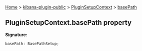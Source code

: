 [Home](./index) &gt; [kibana-plugin-public](./kibana-plugin-public.md) &gt; [PluginSetupContext](./kibana-plugin-public.pluginsetupcontext.md) &gt; [basePath](./kibana-plugin-public.pluginsetupcontext.basepath.md)

## PluginSetupContext.basePath property

<b>Signature:</b>

```typescript
basePath: BasePathSetup;
```
